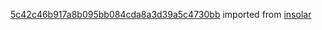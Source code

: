 [5c42c46b917a8b095bb084cda8a3d39a5c4730bb](https://github.com/insolar/insolar/commit/5c42c46b917a8b095bb084cda8a3d39a5c4730bb) imported from [insolar](https://github.com/insolar/insolar)
